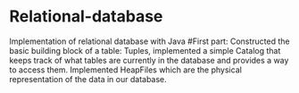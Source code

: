 # Relational-database
Implementation of relational database with Java
#First part: 
Constructed the basic building block of a table: Tuples, implemented a simple Catalog that keeps track of what tables are currently in the database and provides a way to access them. Implemented HeapFiles which are the physical representation of the data in our database.
